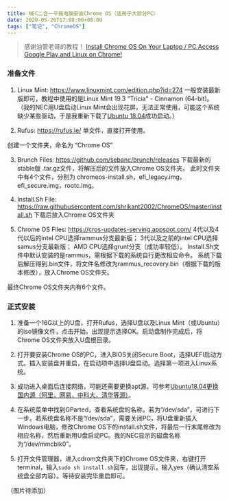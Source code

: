 ```yaml
---
title: NEC二合一平板电脑安装Chrome OS（适用于大部分PC）
date: 2020-05-26T17:08:00+08:00
tags: ["笔记", "ChromeOS"]
---
```


> 感谢油管老哥的教程！
[Install Chrome OS On Your Laptop / PC Access Google Play and Linux on Chrome!](https://www.youtube.com/watch?v=ROBpXNonVxc)

### 准备文件
1. Linux Mint: https://www.linuxmint.com/edition.php?id=274
一般安装最新版即可，教程中使用的是Linux Mint 19.3 "Tricia" - Cinnamon (64-bit)。
（我的NEC用U盘启动Linux Mint会出现花屏，无法正常使用，可能这个系统缺少某些驱动，于是我重新下载了[Ubuntu 18.04](http://releases.ubuntu.com/18.04/)成功启动。）

2. Rufus: https://rufus.ie/
单文件，直接打开使用。

创建一个文件夹，命名为 “Chrome OS”

3. Brunch Files: https://github.com/sebanc/brunch/releases
下载最新的stable版 .tar.gz文件，将解压后的文件放入Chrome OS文件夹。
此时文件夹中有4个文件，分别为 chromeos-install.sh，efi_legacy.img，efi_secure.img，rootc.img。

4. Install.Sh File: https://raw.githubusercontent.com/shrikant2002/ChromeOS/master/install.sh
下载后放入Chrome OS文件夹

5. Chrome OS Files: https://cros-updates-serving.appspot.com/
4代以及4代以后的intel CPU选择rammus分支最新版；
3代以及之前的intel CPU选择samus分支最新版；
AMD CPU选择grunt分支（成功率较低）。
Install.Sh文件中默认安装的是rammus，需根据下载的系统自行更改相应命令。
系统下载后解压得到.bin文件，将文件名修改为rammus_recovery.bin（根据下载的版本修改），放入Chrome OS文件夹。

最终Chrome OS文件夹内有6个文件。

### 正式安装
1. 准备一个16G以上的U盘，打开Rufus，选择U盘以及Linux Mint（或Ubuntu）的iso镜像文件，点击开始，出现提示选择OK。启动盘制作完成后，将Chrome OS文件夹放入U盘根目录。

2. 打开要安装Chrome OS的PC，进入BIOS关闭Secure Boot，选择UEFI启动方式。插入安装盘并重启，在启动项中选择U盘启动。选择第一项进入Linux系统。

3. 成功进入桌面后连接网络，可能还需要更换apt源，可参考[Ubuntu18.04更换国内源（阿里，网易，中科大，清华等源）](https://www.cnblogs.com/boundless-sky/p/11576373.html)。

4. 在系统菜单中找到GParted，查看系统盘的名称，若为“/dev/sda”，可进行下一步。若系统盘名称不是“/dev/sda”，需要关闭PC，将U盘重新插入Windows电脑，修改Chrome OS下的install.sh文件，将最后一行末尾修改为相应名称，然后重新用U盘启动PC。我的NEC显示的磁盘名称为“/dev/mmcblk0”。

5. 打开文件管理器，进入cdrom文件夹下的Chrome OS文件夹，右键打开terminal，输入`sudo sh install.sh`回车，出现提示，输入yes（确认清空系统盘全部内容）。等待安装完毕重启即可。

（图片待添加）
